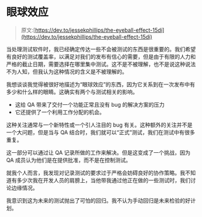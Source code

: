 # 眼球效应

> 原文:[https://dev.to/jessekphillips/the-eyeball-effect-15di](https://dev.to/jessekphillips/the-eyeball-effect-15di)

当处理测试软件时，我已经确定传达一些不会被测试的东西是很重要的。我们希望有良好的测试覆盖率，以满足对我们的发布有信心的需要，但是由于有限的人力和严格的截止日期，需要选择在哪里集中测试。这不是不被理解，也不是说这种说法不为人知，但我认为这种情况的含义是不被理解的。

我想谈谈我觉得被很好地描述为“眼球效应”的东西，因为它关系到在一次发布中有多少和什么样的眼睛。这确实有两个与测试相关的影响。

*   这给 QA 带来了交付一个功能正常且没有 bug 的解决方案的压力
*   它还提供了一个利用工作分配的机会。

这种关注通常与一个新特性或一个引人注目的 bug 有关。这种额外的关注并不是一个大问题，但是当与 QA 结合时，我们就可以“正式”测试，我们在测试中有很多重复。

这一部分可以通过让 QA 记录所做的工作来解决。但是这变成了一个挑战，因为 QA 成员认为他们是在提供批准，而不是在控制测试。

就我个人而言，我发现对记录测试的要求过于严格会妨碍良好的协作策略。我不知道有多少次我在开发人员的肩膀上，当他带我通过他正在做的一些测试时，我们讨论边缘情况。

我意识到这为未来的测试抛出了可怕的回归。我不认为手动回归是未来检验的好计划。